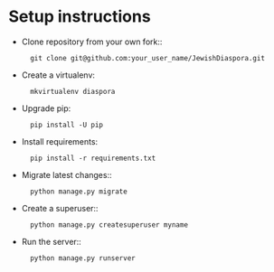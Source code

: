 # Setup instructions

* Clone repository from your own fork::
    
        git clone git@github.com:your_user_name/JewishDiaspora.git

* Create a virtualenv:

        mkvirtualenv diaspora

* Upgrade pip:

        pip install -U pip

* Install requirements:

        pip install -r requirements.txt

* Migrate latest changes::

        python manage.py migrate

* Create a superuser::

        python manage.py createsuperuser myname

* Run the server::

        python manage.py runserver
